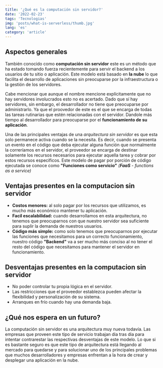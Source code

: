 ```yaml
---
title: '¿Qué es la computación sin servidor?'
date: '2022-02-23'
tags: 'Tecnologias'
img: 'posts/what-is-serverless/thumb.jpg'
lang: 'es'
category: 'article'
---
```

## Aspectos generales
También conocido como **computación sin servidor** este es un método que ha estado tomando fuerza recientemente para servir el backend a los usuarios de tu sitio o aplicación. Este modelo está basado en **la nube** lo que facilita el desarrollo de aplicaciones sin preocuparse por la infraestructura o la gestión de los servidores. 

Cabe mencionar que aunque el nombre mencione explícitamente que no hay servidores involucrados esto no es acertado. Dado que sí hay servidores, sin embargo, el desarrollador no tiene que preocuparse por administrarlo. Ya que el proovedor de este es el que se encarga de todas las tareas rutinarias que estén relacionadas con el servidor. Dandole más tiempo al desarrollador para preocuparse por el **funcionamiento de su aplicación**.

Una de las principales ventajas de una *arquitectura sin servidor*  es que esta solo permanece activa cuando se la necesita. Es decir, cuando se presenta un evento en el código que deba ejecutar alguna función que normalmente la correríamos en el servidor, el proveedor se encarga de destinar solamente los recursos necesarios para ejecutar aquella tarea y cobrar por estos recursos específicos. Este modelo de pagar por porción de código ejecutada se conoce como **"Funciones como servicio"** *(**FaaS** - functions as a service)*

## Ventajas presentes en la computacion sin servidor
- **Costos menores:** al solo pagar por los recursos que utilizamos, es mucho más económico mantener tu aplicación.
- **Facil escalabilidad:** cuando desarrollamos en esta arquitectura, no tenemos que preocuparnos con que nuestro servidor sea suficiente para suplir la demanda de nuestros usuarios.
- **Código más simple:** como solo tenemos que preocuparnos por ejecutar las funciones que necesitamos para un correcto funcionamiento, nuestro código **"Backend"** va a ser mucho más conciso al no tener el resto del código que necesitamos para mantener el servidor en funcionamiento.

## Desventajas presentes en la computacion sin servidor
- No poder controlar tu propia lógica en el servidor.
- Las restricciones que el proveedor establezca pueden afectar la flexibilidad y personalización de su sistema.
- Arranques en frío cuando hay una demanda baja.

## ¿Qué nos espera en un futuro?
La computación sin servidor es una arquitectura muy nueva todavía. Las empresas que proveen este tipo de servicio trabajan dia tras dia para intentar contrarestar las respectivas desventajas de este modelo. Lo que si es bastante seguro es que este tipo de arquitectura está llegando al mercado para quedarse y para solucionar uno de los principales problemas que muchos desarrolladores y empresas enfrentan a la hora de crear y desplegar una aplicación en la nube.
